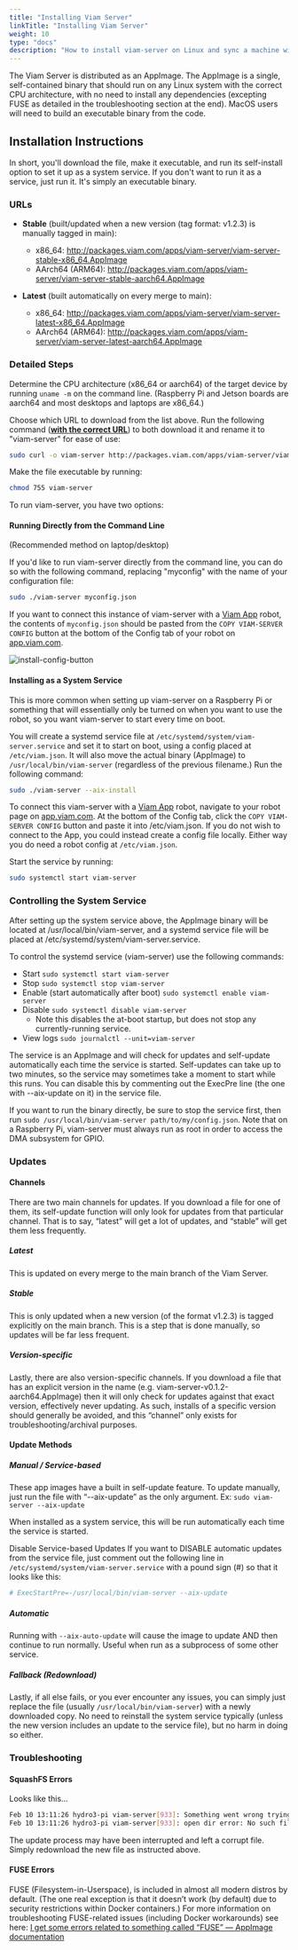 ```yaml
---
title: "Installing Viam Server"
linkTitle: "Installing Viam Server"
weight: 10
type: "docs"
description: "How to install viam-server on Linux and sync a machine with the Viam App ([https://app.viam.com](https://app.viam.com))"
---
```

The Viam Server is distributed as an AppImage. The AppImage is a single, self-contained binary that should run on any Linux system with the correct CPU architecture, with no need to install any dependencies (excepting FUSE as detailed in the troubleshooting section at the end). MacOS users will need to build an executable binary from the code.

## Installation Instructions
In short, you'll download the file, make it executable, and run its self-install option to set it up as a system service. If you don't want to run it as a service, just run it. It's simply an executable binary.

### URLs
- **Stable** (built/updated when a new version (tag format: v1.2.3) is manually tagged in main):
    - x86_64: http://packages.viam.com/apps/viam-server/viam-server-stable-x86_64.AppImage
    - AArch64 (ARM64): http://packages.viam.com/apps/viam-server/viam-server-stable-aarch64.AppImage

- **Latest** (built automatically on every merge to main):
    - x86_64: http://packages.viam.com/apps/viam-server/viam-server-latest-x86_64.AppImage
    - AArch64 (ARM64): http://packages.viam.com/apps/viam-server/viam-server-latest-aarch64.AppImage

### Detailed Steps
Determine the CPU architecture (x86_64 or aarch64) of the target device by running `uname -m` on the command line. (Raspberry Pi and Jetson boards are aarch64 and most desktops and laptops are x86_64.)

Choose which URL to download from the list above. Run the following command ([**with the correct URL**](#urls)) to both download it and rename it to "viam-server" for ease of use:
```bash
sudo curl -o viam-server http://packages.viam.com/apps/viam-server/viam-server-latest-aarch64.AppImage
```
Make the file executable by running:
```bash
chmod 755 viam-server
```
To run viam-server, you have two options:

#### Running Directly from the Command Line
(Recommended method on laptop/desktop)

If you'd like to run viam-server directly from the command line, you can do so with the following command, replacing "myconfig" with the name of your configuration file:
```bash
sudo ./viam-server myconfig.json
```
If you want to connect this instance of viam-server with a [Viam App](app.viam.com) robot, the contents of `myconfig.json` should be pasted from the `COPY VIAM-SERVER CONFIG` button at the bottom of the Config tab of your robot on [app.viam.com](app.viam.com).

![install-config-button](../img/install-config-button.png)

#### Installing as a System Service
This is more common when setting up viam-server on a Raspberry Pi or something that will essentially only be turned on when you want to use the robot, so you want viam-server to start every time on boot.

You will create a systemd service file at `/etc/systemd/system/viam-server.service` and set it to start on boot, using a config placed at `/etc/viam.json`. It will also move the actual binary (AppImage) to `/usr/local/bin/viam-server` (regardless of the previous filename.) Run the following command:
```bash
sudo ./viam-server --aix-install
```
To connect this viam-server with a [Viam App](app.viam.com) robot, navigate to your robot page on [app.viam.com](app.viam.com). At the bottom of the Config tab, click the `COPY VIAM-SERVER CONFIG` button and paste it into /etc/viam.json. If you do not wish to connect to the App, you could instead create a config file locally. Either way you do need a robot config at `/etc/viam.json`.

Start the service by running:
```bash
sudo systemctl start viam-server
```

### Controlling the System Service
After setting up the system service above, the AppImage binary will be located at /usr/local/bin/viam-server, and a systemd service file will be placed at /etc/systemd/system/viam-server.service.

To control the systemd service (viam-server) use the following commands:
- Start `sudo systemctl start viam-server`
- Stop `sudo systemctl stop viam-server`
- Enable (start automatically after boot) `sudo systemctl enable viam-server`
- Disable `sudo systemctl disable viam-server`
    - Note this disables the at-boot startup, but does not stop any currently-running service.
- View logs `sudo journalctl --unit=viam-server`

The service is an AppImage and will check for updates and self-update automatically each time the service is started. Self-updates can take up to two minutes, so the service may sometimes take a moment to start while this runs. You can disable this by commenting out the ExecPre line (the one with --aix-update on it) in the service file.

If you want to run the binary directly, be sure to stop the service first, then run `sudo /usr/local/bin/viam-server path/to/my/config.json`. Note that on a Raspberry Pi, viam-server must always run as root in order to access the DMA subsystem for GPIO.

### Updates
#### Channels
There are two main channels for updates. If you download a file for one of them, its self-update function will only look for updates from that particular channel. That is to say, “latest” will get a lot of updates, and “stable” will get them less frequently.

##### Latest
This is updated on every merge to the main branch of the Viam Server.

##### Stable
This is only updated when a new version (of the format v1.2.3) is tagged explicitly on the main branch. This is a step that is done manually, so updates will be far less frequent.

##### Version-specific
Lastly, there are also version-specific channels. If you download a file that has an explicit version in the name (e.g. viam-server-v0.1.2-aarch64.AppImage) then it will only check for updates against that exact version, effectively never updating. As such, installs of a specific version should generally be avoided, and this “channel” only exists for troubleshooting/archival purposes.

#### Update Methods
##### Manual / Service-based
These app images have a built in self-update feature. To update manually, just run the file with “--aix-update” as the only argument. Ex: `sudo viam-server --aix-update`

When installed as a system service, this will be run automatically each time the service is started.

Disable Service-based Updates
If you want to DISABLE automatic updates from the service file, just comment out the following line in `/etc/systemd/system/viam-server.service` with a pound sign (#) so that it looks like this:
```bash
# ExecStartPre=-/usr/local/bin/viam-server --aix-update
```
##### Automatic
Running with `--aix-auto-update` will cause the image to update AND then continue to run normally. Useful when run as a subprocess of some other service.

##### Fallback (Redownload)
Lastly, if all else fails, or you ever encounter any issues, you can simply just replace the file (usually `/usr/local/bin/viam-server`) with a newly downloaded copy. No need to reinstall the system service typically (unless the new version includes an update to the service file), but no harm in doing so either.

### Troubleshooting
#### SquashFS Errors
Looks like this...
```bash
Feb 10 13:11:26 hydro3-pi viam-server[933]: Something went wrong trying to read the squashfs image.
Feb 10 13:11:26 hydro3-pi viam-server[933]: open dir error: No such file or directory
```
The update process may have been interrupted and left a corrupt file. Simply redownload the new file as instructed above.

#### FUSE Errors
FUSE (Filesystem-in-Userspace), is included in almost all modern distros by default. (The one real exception is that it doesn’t work (by default) due to security restrictions within Docker containers.) For more information on troubleshooting FUSE-related issues (including Docker workarounds) see here: [I get some errors related to something called “FUSE” — AppImage documentation](https://docs.appimage.org/user-guide/troubleshooting/fuse.html)